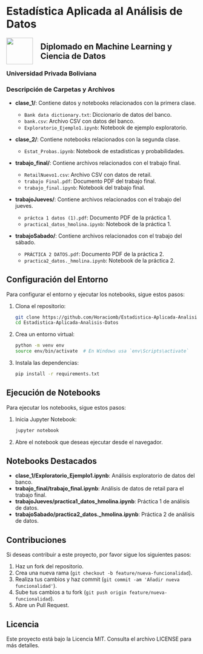 # Estadística Aplicada al Análisis de Datos

<img style="float: left; padding-right: 20px; height: 70px" src="https://i.imgur.com/cMzxwTN.jpg">

## Diplomado en Machine Learning y Ciencia de Datos
### Universidad Privada Boliviana

### Descripción de Carpetas y Archivos

- **clase_1/**: Contiene datos y notebooks relacionados con la primera clase.
  - `Bank data dictionary.txt`: Diccionario de datos del banco.
  - `bank.csv`: Archivo CSV con datos del banco.
  - `Exploratorio_Ejemplo1.ipynb`: Notebook de ejemplo exploratorio.

- **clase_2/**: Contiene notebooks relacionados con la segunda clase.
  - `Estat_Probas.ipynb`: Notebook de estadísticas y probabilidades.

- **trabajo_final/**: Contiene archivos relacionados con el trabajo final.
  - `RetailNuevo1.csv`: Archivo CSV con datos de retail.
  - `trabajo Final.pdf`: Documento PDF del trabajo final.
  - `trabajo_final.ipynb`: Notebook del trabajo final.

- **trabajoJueves/**: Contiene archivos relacionados con el trabajo del jueves.
  - `práctca 1 datos (1).pdf`: Documento PDF de la práctica 1.
  - `practica1_datos_hmolina.ipynb`: Notebook de la práctica 1.

- **trabajoSabado/**: Contiene archivos relacionados con el trabajo del sábado.
  - `PRÁCTICA 2 DATOS.pdf`: Documento PDF de la práctica 2.
  - `practica2_datos._hmolina.ipynb`: Notebook de la práctica 2.

## Configuración del Entorno
Para configurar el entorno y ejecutar los notebooks, sigue estos pasos:

1. Clona el repositorio:
    ```sh
    git clone https://github.com/Horaciomb/Estadistica-Aplicada-Analisis-Datos
    cd Estadistica-Aplicada-Analisis-Datos
    ```

2. Crea un entorno virtual:
    ```sh
    python -m venv env
    source env/bin/activate  # En Windows usa `env\Scripts\activate`
    ```

3. Instala las dependencias:
    ```sh
    pip install -r requirements.txt
    ```

## Ejecución de Notebooks

Para ejecutar los notebooks, sigue estos pasos:

1. Inicia Jupyter Notebook:
    ```sh
    jupyter notebook
    ```

2. Abre el notebook que deseas ejecutar desde el navegador.

## Notebooks Destacados

- **clase_1/Exploratorio_Ejemplo1.ipynb**: Análisis exploratorio de datos del banco.
- **trabajo_final/trabajo_final.ipynb**: Análisis de datos de retail para el trabajo final.
- **trabajoJueves/practica1_datos_hmolina.ipynb**: Práctica 1 de análisis de datos.
- **trabajoSabado/practica2_datos._hmolina.ipynb**: Práctica 2 de análisis de datos.

## Contribuciones

Si deseas contribuir a este proyecto, por favor sigue los siguientes pasos:

1. Haz un fork del repositorio.
2. Crea una nueva rama (`git checkout -b feature/nueva-funcionalidad`).
3. Realiza tus cambios y haz commit (`git commit -am 'Añadir nueva funcionalidad'`).
4. Sube tus cambios a tu fork (`git push origin feature/nueva-funcionalidad`).
5. Abre un Pull Request.

## Licencia

Este proyecto está bajo la Licencia MIT. Consulta el archivo LICENSE para más detalles.

